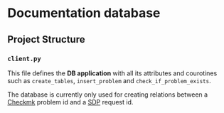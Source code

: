 # Documentation database

## Project Structure

### `client.py`

This file defines the **DB application** with all its attributes and courotines such as `create_tables`, `insert_problem` and `check_if_problem_exists`.

The database is currently only used for creating relations between a [Checkmk](/docs/checkmk/README.md) problem id and a [SDP](/docs/sdp/README.md) request id.
